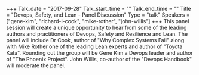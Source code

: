 +++
Talk_date = "2017-09-28"
Talk_start_time = ""
Talk_end_time = ""
Title = "Devops, Safety, and Lean - Panel Discussion"
Type = "talk"
Speakers = ["gene-kim", "richard-i-cook", "mike-rother", "john-willis"]
+++
This panel session will create a unique opportunity to hear from some of the leading authors and practitioners of Devops, Safety and Resilience and Lean.   The panel will include Dr Cook, author of "Why Complex Systems Fail" along with Mike Rother one of the leading Lean experts and author of "Toyota Kata".  Rounding out the group will be Gene Kim a Devops leader and author of "The Phoenix Project".  John Willis, co-author of the "Devops Handbook" will moderate the panel. 
